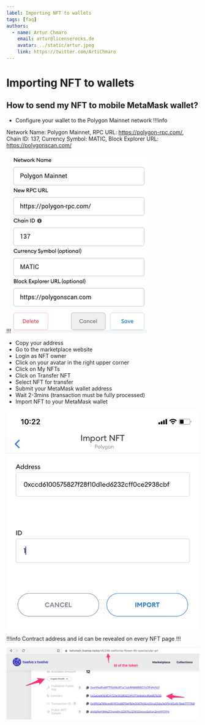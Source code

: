 ```yaml
---
label: Importing NFT to wallets
tags: [faq]
authors:
  - name: Artur Chmaro
    email: artur@licenserocks.de
    avatar: ../static/artur.jpeg
    link: https://twitter.com/ArtiChmaro
---
```


# Importing NFT to wallets

## How to send my NFT to mobile MetaMask wallet?

* Configure your wallet to the Polygon Mainnet network
!!!info

Network Name: Polygon Mainnet, RPC URL: https://polygon-rpc.com/, Chain ID: 137,
Currency Symbol: MATIC, Block Explorer URL: https://polygonscan.com/

!!!
![](/static/metamask-settings-mainnet.webp)

* Copy your address
* Go to the marketplace website
* Login as NFT owner
* Click on your avatar in the right upper corner
* Click on My NFTs
* Click on Transfer NFT
* Select NFT for transfer
* Submit your MetaMask wallet address
* Wait 2-3mins (transaction must be fully processed)
* Import NFT to your MetaMask wallet

![](/static/importNFT.jpg)

!!!info
Contract address and id can be revealed on every NFT page
!!!

![](/static/contract-addr.jpg)
